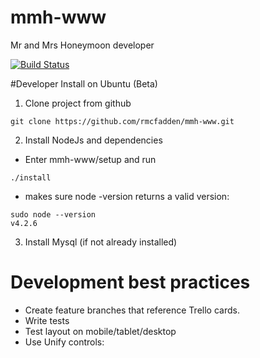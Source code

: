 # mmh-www
Mr and Mrs Honeymoon developer

[![Build Status](https://travis-ci.org/rmcfadden/mmh-www.svg?branch=master)](https://travis-ci.org/rmcfadden/mmh-www)

#Developer Install on Ubuntu (Beta)
1. Clone project from github
```
git clone https://github.com/rmcfadden/mmh-www.git
```
2. Install NodeJs and dependencies
  * Enter mmh-www/setup and run
```
./install
```
  * makes sure node -version returns a valid version:
```
sudo node --version
v4.2.6
```

3. Install Mysql (if not already installed)

# Development best practices
* Create feature branches that reference Trello cards.
* Write tests
* Test layout on mobile/tablet/desktop
* Use Unify controls:

